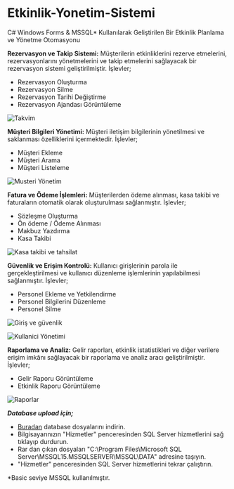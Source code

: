 # Etkinlik-Yonetim-Sistemi
C# Windows Forms &amp; MSSQL* Kullanılarak Geliştirilen Bir Etkinlik Planlama ve Yönetme Otomasyonu

**Rezervasyon ve Takip Sistemi:** Müşterilerin etkinliklerini rezerve etmelerini, rezervasyonlarını yönetmelerini ve takip etmelerini sağlayacak bir rezervasyon sistemi geliştirilmiştir. İşlevler;
-	Rezervasyon Oluşturma
-	Rezervasyon Silme
-	Rezervasyon Tarihi Değiştirme
-	Rezervasyon Ajandası Görüntüleme

![Takvim](https://github.com/metinoztay/Etkinlik-Yonetim-Sistemi/assets/114060570/4da3a85d-3304-4024-908e-89df14a49e15)

**Müşteri Bilgileri Yönetimi:** Müşteri iletişim bilgilerinin yönetilmesi ve saklanması özelliklerini içermektedir. İşlevler;
-	Müşteri Ekleme
-	Müşteri Arama
-	Müşteri Listeleme

![Musteri Yönetim](https://github.com/metinoztay/Etkinlik-Yonetim-Sistemi/assets/114060570/023409bd-cc0e-4160-8541-e4d84797b855)

**Fatura ve Ödeme İşlemleri:** Müşterilerden ödeme alınması, kasa takibi ve faturaların otomatik olarak oluşturulması sağlanmıştır. İşlevler;
-	Sözleşme Oluşturma
-	Ön ödeme / Ödeme Alınması
-	Makbuz Yazdırma
-	Kasa Takibi

![Kasa takibi ve tahsilat](https://github.com/metinoztay/Etkinlik-Yonetim-Sistemi/assets/114060570/d07fc0e6-e525-49c5-b224-b1a616b72601)


**Güvenlik ve Erişim Kontrolü:** Kullanıcı girişlerinin parola ile gerçekleştirilmesi ve kullanıcı düzenleme işlemlerinin yapılabilmesi sağlanmıştır. İşlevler;
-	Personel Ekleme ve Yetkilendirme
-	Personel Bilgilerini Düzenleme
-	Personel Silme

![Giriş ve güvenlik](https://github.com/metinoztay/Etkinlik-Yonetim-Sistemi/assets/114060570/9eb82bbf-c414-4d88-af7f-438cacdcc85a)

![Kullanici Yönetimi](https://github.com/metinoztay/Etkinlik-Yonetim-Sistemi/assets/114060570/fa5eadf3-d738-4fb4-ae11-22096cf79e75)


**Raporlama ve Analiz:** Gelir raporları, etkinlik istatistikleri ve diğer verilere erişim imkânı sağlayacak bir raporlama ve analiz aracı geliştirilmiştir. İşlevler;
-	Gelir Raporu Görüntüleme
-	Etkinlik Raporu Görüntüleme

![Raporlar](https://github.com/metinoztay/Etkinlik-Yonetim-Sistemi/assets/114060570/6edc0a97-5a33-481b-846e-26776fc782e3)



***Database upload için;***
- [Buradan](https://github.com/metinoztay/Etkinlik-Yonetim-Sistemi/blob/main/EYS%20Database.rar) database dosyalarını indirin.
- Bilgisayarınızın "Hizmetler" penceresinden SQL Server hizmetlerini sağ tıklayıp durdurun.
- Rar dan çıkan dosyaları "C:\Program Files\Microsoft SQL Server\MSSQL15.MSSQLSERVER\MSSQL\DATA" adresine taşıyın.
- "Hizmetler" penceresinden SQL Server hizmetlerini tekrar çalıştırın.




*Basic seviye MSSQL kullanılmıştır.






